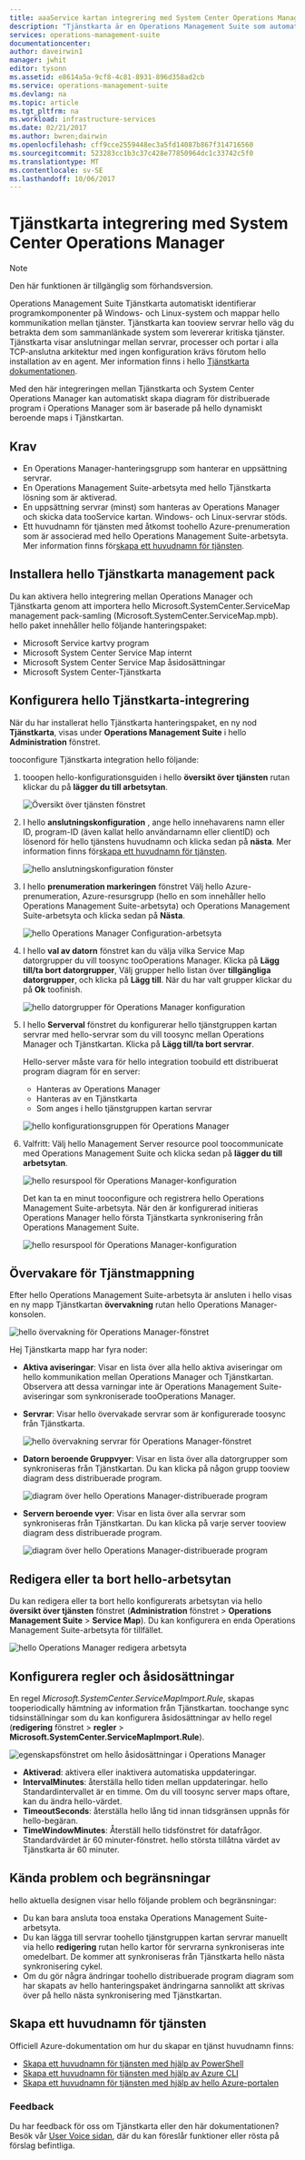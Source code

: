 ```yaml
---
title: aaaService kartan integrering med System Center Operations Manager | Microsoft Docs
description: "Tjänstkarta är en Operations Management Suite som automatiskt identifierar programkomponenter i Windows och Linux-system och kartor hello kommunikation mellan tjänster. Den här artikeln beskrivs med hjälp av Tjänstkarta tooautomatically skapa diagram för distribuerade program i Operations Manager."
services: operations-management-suite
documentationcenter: 
author: daveirwin1
manager: jwhit
editor: tysonn
ms.assetid: e8614a5a-9cf8-4c81-8931-896d358ad2cb
ms.service: operations-management-suite
ms.devlang: na
ms.topic: article
ms.tgt_pltfrm: na
ms.workload: infrastructure-services
ms.date: 02/21/2017
ms.author: bwren;dairwin
ms.openlocfilehash: cff9cce2559448ec3a5fd14087b867f314716560
ms.sourcegitcommit: 523283cc1b3c37c428e77850964dc1c33742c5f0
ms.translationtype: MT
ms.contentlocale: sv-SE
ms.lasthandoff: 10/06/2017
---
```

# <a name="service-map-integration-with-system-center-operations-manager"></a>Tjänstkarta integrering med System Center Operations Manager
  > [!NOTE]
  > Den här funktionen är tillgänglig som förhandsversion.
  > 
  
Operations Management Suite Tjänstkarta automatiskt identifierar programkomponenter på Windows- och Linux-system och mappar hello kommunikation mellan tjänster. Tjänstkarta kan tooview servrar hello väg du betrakta dem som sammanlänkade system som levererar kritiska tjänster. Tjänstkarta visar anslutningar mellan servrar, processer och portar i alla TCP-anslutna arkitektur med ingen konfiguration krävs förutom hello installation av en agent. Mer information finns i hello [Tjänstkarta dokumentationen](operations-management-suite-service-map.md).

Med den här integreringen mellan Tjänstkarta och System Center Operations Manager kan automatiskt skapa diagram för distribuerade program i Operations Manager som är baserade på hello dynamiskt beroende maps i Tjänstkartan.

## <a name="prerequisites"></a>Krav
* En Operations Manager-hanteringsgrupp som hanterar en uppsättning servrar.
* En Operations Management Suite-arbetsyta med hello Tjänstkarta lösning som är aktiverad.
* En uppsättning servrar (minst) som hanteras av Operations Manager och skicka data tooService kartan. Windows- och Linux-servrar stöds.
* Ett huvudnamn för tjänsten med åtkomst toohello Azure-prenumeration som är associerad med hello Operations Management Suite-arbetsyta. Mer information finns för[skapa ett huvudnamn för tjänsten](#creating-a-service-principal).

## <a name="install-hello-service-map-management-pack"></a>Installera hello Tjänstkarta management pack
Du kan aktivera hello integrering mellan Operations Manager och Tjänstkarta genom att importera hello Microsoft.SystemCenter.ServiceMap management pack-samling (Microsoft.SystemCenter.ServiceMap.mpb). hello paket innehåller hello följande hanteringspaket:
* Microsoft Service kartvy program
* Microsoft System Center Service Map internt
* Microsoft System Center Service Map åsidosättningar
* Microsoft System Center-Tjänstkarta

## <a name="configure-hello-service-map-integration"></a>Konfigurera hello Tjänstkarta-integrering
När du har installerat hello Tjänstkarta hanteringspaket, en ny nod **Tjänstkarta**, visas under **Operations Management Suite** i hello **Administration** fönstret. 

tooconfigure Tjänstkarta integration hello följande:

1. tooopen hello-konfigurationsguiden i hello **översikt över tjänsten** rutan klickar du på **lägger du till arbetsytan**.  

    ![Översikt över tjänsten fönstret](media/oms-service-map/scom-configuration.png)

2. I hello **anslutningskonfiguration** , ange hello innehavarens namn eller ID, program-ID (även kallat hello användarnamn eller clientID) och lösenord för hello tjänstens huvudnamn och klicka sedan på **nästa**. Mer information finns för[skapa ett huvudnamn för tjänsten](#creating-a-service-principal).

    ![hello anslutningskonfiguration fönster](media/oms-service-map/scom-config-spn.png)

3. I hello **prenumeration markeringen** fönstret Välj hello Azure-prenumeration, Azure-resursgrupp (hello en som innehåller hello Operations Management Suite-arbetsyta) och Operations Management Suite-arbetsyta och klicka sedan på **Nästa**.

    ![hello Operations Manager Configuration-arbetsyta](media/oms-service-map/scom-config-workspace.png)

4. I hello **val av datorn** fönstret kan du välja vilka Service Map datorgrupper du vill toosync tooOperations Manager. Klicka på **Lägg till/ta bort datorgrupper**, Välj grupper hello listan över **tillgängliga datorgrupper**, och klicka på **Lägg till**.  När du har valt grupper klickar du på **Ok** toofinish.
    
    ![hello datorgrupper för Operations Manager konfiguration](media/oms-service-map/scom-config-machine-groups.png)
    
5. I hello **Serverval** fönstret du konfigurerar hello tjänstgruppen kartan servrar med hello-servrar som du vill toosync mellan Operations Manager och Tjänstkartan. Klicka på **Lägg till/ta bort servrar**.   
    
    Hello-server måste vara för hello integration toobuild ett distribuerat program diagram för en server:

    * Hanteras av Operations Manager
    * Hanteras av en Tjänstkarta
    * Som anges i hello tjänstgruppen kartan servrar

    ![hello konfigurationsgruppen för Operations Manager](media/oms-service-map/scom-config-group.png)

6. Valfritt: Välj hello Management Server resource pool toocommunicate med Operations Management Suite och klicka sedan på **lägger du till arbetsytan**.

    ![hello resurspool för Operations Manager-konfiguration](media/oms-service-map/scom-config-pool.png)

    Det kan ta en minut tooconfigure och registrera hello Operations Management Suite-arbetsyta. När den är konfigurerad initieras Operations Manager hello första Tjänstkarta synkronisering från Operations Management Suite.

    ![hello resurspool för Operations Manager-konfiguration](media/oms-service-map/scom-config-success.png)


## <a name="monitor-service-map"></a>Övervakare för Tjänstmappning
Efter hello Operations Management Suite-arbetsyta är ansluten i hello visas en ny mapp Tjänstkartan **övervakning** rutan hello Operations Manager-konsolen.

![hello övervakning för Operations Manager-fönstret](media/oms-service-map/scom-monitoring.png)

Hej Tjänstkarta mapp har fyra noder:
* **Aktiva aviseringar**: Visar en lista över alla hello aktiva aviseringar om hello kommunikation mellan Operations Manager och Tjänstkartan.  Observera att dessa varningar inte är Operations Management Suite-aviseringar som synkroniserade tooOperations Manager. 

* **Servrar**: Visar hello övervakade servrar som är konfigurerade toosync från Tjänstkarta.

    ![hello övervakning servrar för Operations Manager-fönstret](media/oms-service-map/scom-monitoring-servers.png)

* **Datorn beroende Gruppvyer**: Visar en lista över alla datorgrupper som synkroniseras från Tjänstkartan. Du kan klicka på någon grupp tooview diagram dess distribuerade program.

    ![diagram över hello Operations Manager-distribuerade program](media/oms-service-map/scom-group-dad.png)

* **Servern beroende vyer**: Visar en lista över alla servrar som synkroniseras från Tjänstkartan. Du kan klicka på varje server tooview diagram dess distribuerade program.

    ![diagram över hello Operations Manager-distribuerade program](media/oms-service-map/scom-dad.png)

## <a name="edit-or-delete-hello-workspace"></a>Redigera eller ta bort hello-arbetsytan
Du kan redigera eller ta bort hello konfigurerats arbetsytan via hello **översikt över tjänsten** fönstret (**Administration** fönstret > **Operations Management Suite**  >  **Service Map**). Du kan konfigurera en enda Operations Management Suite-arbetsyta för tillfället.

![hello Operations Manager redigera arbetsyta](media/oms-service-map/scom-edit-workspace.png)

## <a name="configure-rules-and-overrides"></a>Konfigurera regler och åsidosättningar
En regel _Microsoft.SystemCenter.ServiceMapImport.Rule_, skapas tooperiodically hämtning av information från Tjänstkartan. toochange sync tidsinställningar som du kan konfigurera åsidosättningar av hello regel (**redigering** fönstret > **regler** > **Microsoft.SystemCenter.ServiceMapImport.Rule**).

![egenskapsfönstret om hello åsidosättningar i Operations Manager](media/oms-service-map/scom-overrides.png)

* **Aktiverad**: aktivera eller inaktivera automatiska uppdateringar. 
* **IntervalMinutes**: återställa hello tiden mellan uppdateringar. hello Standardintervallet är en timme. Om du vill toosync server maps oftare, kan du ändra hello-värdet.
* **TimeoutSeconds**: återställa hello lång tid innan tidsgränsen uppnås för hello-begäran. 
* **TimeWindowMinutes**: Återställ hello tidsfönstret för datafrågor. Standardvärdet är 60 minuter-fönstret. hello största tillåtna värdet av Tjänstkarta är 60 minuter.

## <a name="known-issues-and-limitations"></a>Kända problem och begränsningar

hello aktuella designen visar hello följande problem och begränsningar:
* Du kan bara ansluta tooa enstaka Operations Management Suite-arbetsyta.
* Du kan lägga till servrar toohello tjänstgruppen kartan servrar manuellt via hello **redigering** rutan hello kartor för servrarna synkroniseras inte omedelbart.  De kommer att synkroniseras från Tjänstkarta hello nästa synkronisering cykel.
* Om du gör några ändringar toohello distribuerade program diagram som har skapats av hello hanteringspaket ändringarna sannolikt att skrivas över på hello nästa synkronisering med Tjänstkartan.

## <a name="create-a-service-principal"></a>Skapa ett huvudnamn för tjänsten
Officiell Azure-dokumentation om hur du skapar en tjänst huvudnamn finns:
* [Skapa ett huvudnamn för tjänsten med hjälp av PowerShell](https://docs.microsoft.com/azure/azure-resource-manager/resource-group-authenticate-service-principal)
* [Skapa ett huvudnamn för tjänsten med hjälp av Azure CLI](https://docs.microsoft.com/azure/azure-resource-manager/resource-group-authenticate-service-principal-cli)
* [Skapa ett huvudnamn för tjänsten med hjälp av hello Azure-portalen](https://docs.microsoft.com/azure/azure-resource-manager/resource-group-create-service-principal-portal)

### <a name="feedback"></a>Feedback
Du har feedback för oss om Tjänstkarta eller den här dokumentationen? Besök vår [User Voice sidan](https://feedback.azure.com/forums/267889-log-analytics/category/184492-service-map), där du kan föreslår funktioner eller rösta på förslag befintliga.

